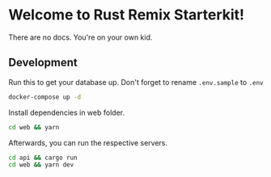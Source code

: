 # Welcome to Rust Remix Starterkit!

There are no docs. You're on your own kid.

## Development

Run this to get your database up. Don't forget to rename `.env.sample` to `.env`

```sh
docker-compose up -d
```

Install dependencies in web folder.

```sh
cd web && yarn
```

Afterwards, you can run the respective servers.

```sh
cd api && cargo run
cd web && yarn dev
```
